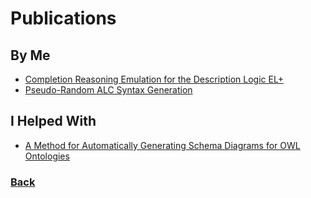 # Publications

## By Me

- [Completion Reasoning Emulation for the Description Logic EL+](https://github.com/aaronEberhart/me/raw/master/papers/AAAI-MAKE2020CompletionReasoningEmulationfortheDescriptionLogicEL%2B.pdf)
- [Pseudo-Random ALC Syntax Generation](https://github.com/aaronEberhart/me/raw/master/papers/ESWC2018Pseudo-RandomALCSyntaxGeneration.pdf)

## I Helped With

- [A Method for Automatically Generating Schema Diagrams for OWL Ontologies](https://github.com/aaronEberhart/me/raw/master/papers/KGSWC2019AMethodforAutomaticallyGeneratingSchemaDiagramsforOWLOntologies.pdf)

### [Back](index.md)
